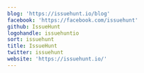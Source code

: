 ```yaml
---
blog: 'https://issuehunt.io/blog'
facebook: 'https://facebook.com/issuehunt'
github: IssueHunt
logohandle: issuehuntio
sort: issuehunt
title: IssueHunt
twitter: issuehunt
website: 'https://issuehunt.io/'
---
```

